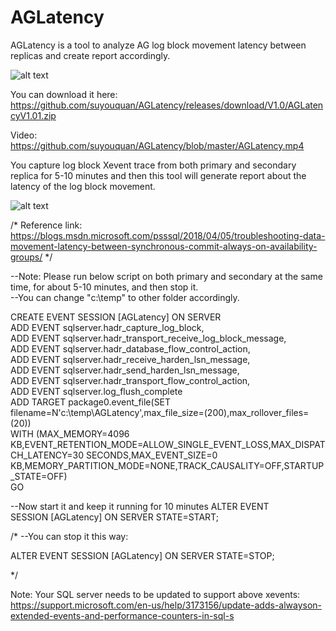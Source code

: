 # AGLatency

AGLatency is a tool to analyze AG log block movement latency between replicas and create report accordingly.

![alt text](https://github.com/suyouquan/AGLatency/blob/master/AGLatency.png)

You can download it here:
https://github.com/suyouquan/AGLatency/releases/download/V1.0/AGLatencyV1.01.zip

Video:
https://github.com/suyouquan/AGLatency/blob/master/AGLatency.mp4


You capture log block Xevent trace from both primary and secondary replica for 5-10 minutes and then this tool will 
generate report about the latency of the log block movement.

![alt text](https://github.com/suyouquan/AGLatency/blob/master/AGLatencyReport.png)


/*
Reference link:
https://blogs.msdn.microsoft.com/psssql/2018/04/05/troubleshooting-data-movement-latency-between-synchronous-commit-always-on-availability-groups/
*/

--Note: Please run below script on both primary and secondary at the same time, for about 5-10 minutes, and then stop it.
<br>--You can change "c:\temp\" to other folder accordingly.

CREATE EVENT SESSION [AGLatency] ON SERVER <br>
ADD EVENT sqlserver.hadr_capture_log_block,<br>
ADD EVENT sqlserver.hadr_transport_receive_log_block_message,<br>
ADD EVENT sqlserver.hadr_database_flow_control_action,<br>
ADD EVENT sqlserver.hadr_receive_harden_lsn_message,<br>
ADD EVENT sqlserver.hadr_send_harden_lsn_message,<br>
ADD EVENT sqlserver.hadr_transport_flow_control_action,<br>
ADD EVENT sqlserver.log_flush_complete <br>
ADD TARGET package0.event_file(SET filename=N'c:\temp\AGLatency',max_file_size=(200),max_rollover_files=(20))<br>
WITH (MAX_MEMORY=4096 KB,EVENT_RETENTION_MODE=ALLOW_SINGLE_EVENT_LOSS,MAX_DISPATCH_LATENCY=30 SECONDS,MAX_EVENT_SIZE=0<br> KB,MEMORY_PARTITION_MODE=NONE,TRACK_CAUSALITY=OFF,STARTUP_STATE=OFF)<br>
GO




--Now start it and keep it running for 10 minutes
ALTER EVENT SESSION [AGLatency] ON SERVER STATE=START; 

/*
--You can stop it this way:

ALTER EVENT SESSION [AGLatency] ON SERVER STATE=STOP; 

*/

Note:
Your SQL server needs to be updated to support above xevents:
https://support.microsoft.com/en-us/help/3173156/update-adds-alwayson-extended-events-and-performance-counters-in-sql-s
